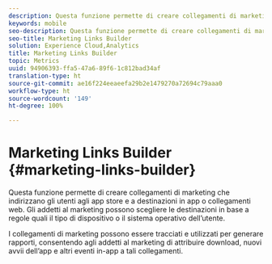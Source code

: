 ```yaml
---
description: Questa funzione permette di creare collegamenti di marketing che indirizzano gli utenti agli app store e a destinazioni in app o collegamenti web. Gli addetti al marketing possono scegliere le destinazioni in base a regole quali il tipo di dispositivo o il sistema operativo dell’utente.
keywords: mobile
seo-description: Questa funzione permette di creare collegamenti di marketing che indirizzano gli utenti agli app store e a destinazioni in app o collegamenti web. Gli addetti al marketing possono scegliere le destinazioni in base a regole quali il tipo di dispositivo o il sistema operativo dell’utente.
seo-title: Marketing Links Builder
solution: Experience Cloud,Analytics
title: Marketing Links Builder
topic: Metrics
uuid: 94906393-ffa5-47a6-89f6-1c812bad34af
translation-type: ht
source-git-commit: ae16f224eeaeefa29b2e1479270a72694c79aaa0
workflow-type: ht
source-wordcount: '149'
ht-degree: 100%

---
```



# Marketing Links Builder {#marketing-links-builder}

Questa funzione permette di creare collegamenti di marketing che indirizzano gli utenti agli app store e a destinazioni in app o collegamenti web. Gli addetti al marketing possono scegliere le destinazioni in base a regole quali il tipo di dispositivo o il sistema operativo dell’utente.

I collegamenti di marketing possono essere tracciati e utilizzati per generare rapporti, consentendo agli addetti al marketing di attribuire download, nuovi avvii dell’app e altri eventi in-app a tali collegamenti.
